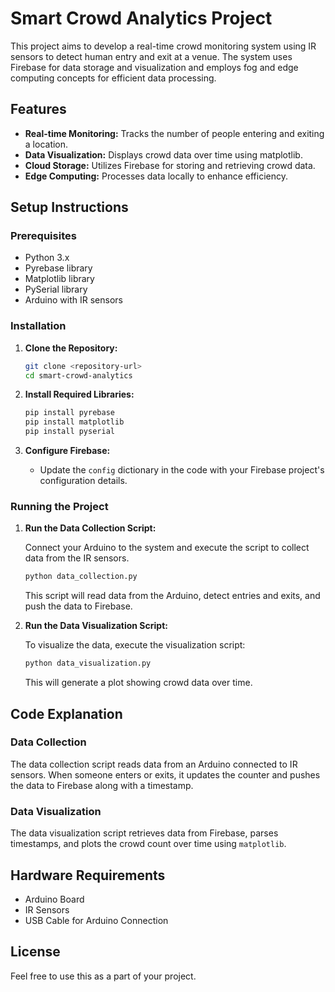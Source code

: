 

# Smart Crowd Analytics Project

This project aims to develop a real-time crowd monitoring system using IR sensors to detect human entry and exit at a venue. The system uses Firebase for data storage and visualization and employs fog and edge computing concepts for efficient data processing.

## Features

- **Real-time Monitoring:** Tracks the number of people entering and exiting a location.
- **Data Visualization:** Displays crowd data over time using matplotlib.
- **Cloud Storage:** Utilizes Firebase for storing and retrieving crowd data.
- **Edge Computing:** Processes data locally to enhance efficiency.

## Setup Instructions

### Prerequisites

- Python 3.x
- Pyrebase library
- Matplotlib library
- PySerial library
- Arduino with IR sensors

### Installation

1. **Clone the Repository:**

   ```bash
   git clone <repository-url>
   cd smart-crowd-analytics
   ```

2. **Install Required Libraries:**

   ```bash
   pip install pyrebase
   pip install matplotlib
   pip install pyserial
   ```

3. **Configure Firebase:**

   - Update the `config` dictionary in the code with your Firebase project's configuration details.

### Running the Project

1. **Run the Data Collection Script:**

   Connect your Arduino to the system and execute the script to collect data from the IR sensors.

   ```bash
   python data_collection.py
   ```

   This script will read data from the Arduino, detect entries and exits, and push the data to Firebase.

2. **Run the Data Visualization Script:**

   To visualize the data, execute the visualization script:

   ```bash
   python data_visualization.py
   ```

   This will generate a plot showing crowd data over time.

## Code Explanation

### Data Collection

The data collection script reads data from an Arduino connected to IR sensors. When someone enters or exits, it updates the counter and pushes the data to Firebase along with a timestamp.

### Data Visualization

The data visualization script retrieves data from Firebase, parses timestamps, and plots the crowd count over time using `matplotlib`.

## Hardware Requirements

- Arduino Board
- IR Sensors
- USB Cable for Arduino Connection

## License

Feel free to use this as a part of your project.

